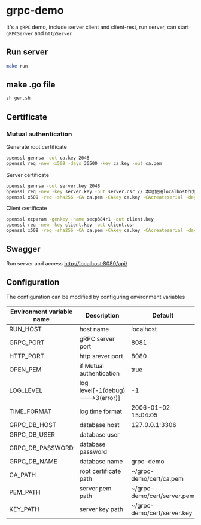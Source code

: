 # grpc-demo
It's a `gRPC` demo, include server client and client-rest, run server, can start `gRPCServer` and `httpServer`
## Run server
```bash
make run
```
## make .go file
```bash
sh gen.sh
```
## Certificate
### Mutual authentication
Generate root certificate
```bash
openssl genrsa -out ca.key 2048
openssl req -new -x509 -days 36500 -key ca.key -out ca.pem
```
Server certificate
```bash
openssl genrsa -out server.key 2048
openssl req -new -key server.key -out server.csr // 本地使用localhost作为域名
openssl x509 -req -sha256 -CA ca.pem -CAkey ca.key -CAcreateserial -days 36500 -in server.csr -out server.pem
```
Client certificate
```bash
openssl ecparam -genkey -name secp384r1 -out client.key
openssl req -new -key client.key -out client.csr
openssl x509 -req -sha256 -CA ca.pem -CAkey ca.key -CAcreateserial -days 36500 -in client.csr -out client.pem
```
## Swagger
Run server and access <http://localhost:8080/api/>
## Configuration
The configuration can be modified by configuring environment variables

| Environment variable name | Description                      | Default                     |
| ------------------------- | -------------------------------- | --------------------------- |
| RUN_HOST                  | host name                        | localhost                   |
| GRPC_PORT                 | gRPC server port                 | 8081                        |
| HTTP_PORT                 | http srever port                 | 8080                        |
| OPEN_PEM                  | if Mutual authentication         | true                        |
| LOG_LEVEL                 | log level[-1(debug)--->3(error)] | -1                          |
| TIME_FORMAT               | log time format                  | 2006-01-02 15:04:05         |
| GRPC_DB_HOST              | database host                    | 127.0.0.1:3306              |
| GRPC_DB_USER              | database user                    |                             |
| GRPC_DB_PASSWORD          | database password                |                             |
| GRPC_DB_NAME              | database name                    | grpc-demo                   |
| CA_PATH                   | root certificate path            | ~/grpc-demo/cert/ca.pem     |
| PEM_PATH                  | server pem path                  | ~/grpc-demo/cert/server.pem |
| KEY_PATH                  | server key path                  | ~/grpc-demo/cert/server.key |

